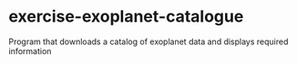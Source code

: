 # exercise-exoplanet-catalogue
Program that downloads a catalog of exoplanet data and displays required information
